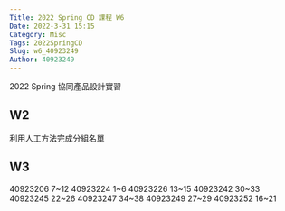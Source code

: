 ```yaml
---
Title: 2022 Spring CD 課程 W6
Date: 2022-3-31 15:15
Category: Misc
Tags: 2022SpringCD
Slug: w6_40923249
Author: 40923249
---
```


2022 Spring 協同產品設計實習

<!-- PELICAN_END_SUMMARY -->

W2
----

利用人工方法完成分組名單


W3
----

40923206 7~12
40923224 1~6
40923226 13~15
40923242 30~33
40923245 22~26
40923247 34~38
40923249 27~29
40923252 16~21

